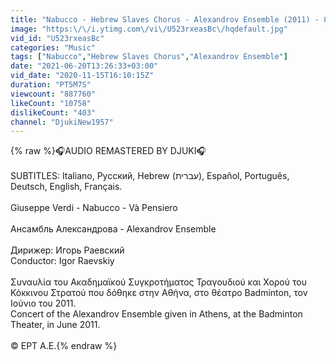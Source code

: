 ```yaml
---
title: "Nabucco - Hebrew Slaves Chorus - Alexandrov Ensemble (2011) - 8 SUBTITLES"
image: "https:\/\/i.ytimg.com\/vi\/U523rxeasBc\/hqdefault.jpg"
vid_id: "U523rxeasBc"
categories: "Music"
tags: ["Nabucco","Hebrew Slaves Chorus","Alexandrov Ensemble"]
date: "2021-06-20T13:26:33+03:00"
vid_date: "2020-11-15T16:10:15Z"
duration: "PT5M7S"
viewcount: "887760"
likeCount: "10758"
dislikeCount: "403"
channel: "DjukiNew1957"
---
```

{% raw %}🎧AUDIO REMASTERED BY DJUKI🎧<br /><br />SUBTITLES: Italiano, Русский, Hebrew (עברית), Еspañol, Português, Deutsch, English, Français.<br /><br />Giuseppe Verdi - Nabucco - Và Pensiero<br /><br />Ансамбль Александрова - Alexandrov Ensemble<br /><br />Дирижер: Игорь Раевский<br />Conductor: Igor Raevskiy<br /><br />Συναυλία του Ακαδημαϊκού Συγκροτήματος Τραγουδιού και Χορού του Κόκκινου Στρατού που δόθηκε στην Αθήνα, στο θέατρο Badminton, τον Ιούνιο του 2011.<br />Concert of the Alexandrov Ensemble given in Athens, at the Badminton Theater, in June 2011.<br /><br />© ΕΡΤ Α.Ε.{% endraw %}
